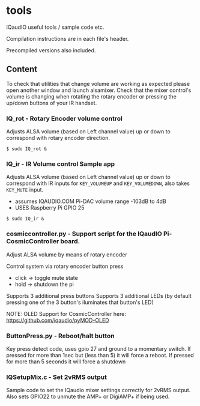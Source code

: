 tools
=====

IQaudIO useful tools / sample code etc.

Compilation instructions are in each file's header.

Precompiled versions also included.

## Content

To check that utilities that change volume are working as expected please open another window and launch alsamixer. Check that the mixer control's volume is changing when rotating the rotary encoder or pressing the up/down buttons of your IR handset.

### IQ_rot - Rotary Encoder volume control

Adjusts ALSA volume (based on Left channel value) up or down to correspond with rotary encoder direction.

```
$ sudo IQ_rot &
```

### IQ_ir - IR Volume control Sample app

Adjusts ALSA volume (based on Left channel value) up or down to correspond with IR inputs for `KEY_VOLUMEUP` and `KEY_VOLUMEDOWN`, also takes `KEY_MUTE` input.
- assumes IQAUDIO.COM Pi-DAC volume range -103dB to 4dB
- USES Raspberry Pi GPIO 25

```
$ sudo IQ_ir &
```

### cosmiccontroller.py - Support script for the IQaudIO Pi-CosmicController board.

Adjust ALSA volume by means of rotary encoder

Control system via rotary encoder button press
- click -> toggle mute state
- hold  -> shutdown the pi

Supports 3 additional press buttons
Supports 3 additional LEDs (by default pressing one of the 3 button's iluminates that button's LED)

NOTE: OLED Support for CosmicController here: https://github.com/iqaudio/pyMOD-OLED


### ButtonPress.py - Reboot/halt button

Key press detect code, uses gpio 27 and ground to a momentary switch. If pressed for more than 1sec but (less than 5) it will force a reboot.
If pressed for more than 5 seconds it will force a shutdown

### IQSetupMix.c - Set 2vRMS output

Sample code to set the IQaudio mixer settings correctly for 2vRMS output.
Also sets GPIO22 to unmute the AMP+ or DigiAMP+ if being used.

